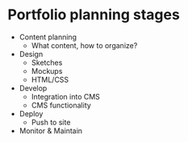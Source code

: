 # Portfolio planning stages
* Content planning
	* What content, how to organize?
* Design
	* Sketches
	* Mockups
	* HTML/CSS
* Develop
	* Integration into CMS
	* CMS functionality
* Deploy
	* Push to site
* Monitor & Maintain
